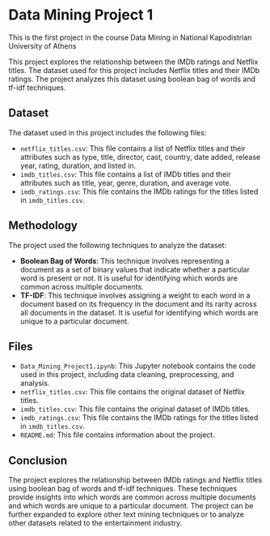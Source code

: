 # Data Mining Project 1
This is the first project in the course Data Mining in National Kapodistrian University of Athens

This project explores the relationship between the IMDb ratings and Netflix titles. The dataset used for this project includes Netflix titles and their IMDb ratings. The project analyzes this dataset using boolean bag of words and tf-idf techniques.

## Dataset

The dataset used in this project includes the following files:

- `netflix_titles.csv`: This file contains a list of Netflix titles and their attributes such as type, title, director, cast, country, date added, release year, rating, duration, and listed in.
- `imdb_titles.csv`: This file contains a list of IMDb titles and their attributes such as title, year, genre, duration, and average vote.
- `imdb_ratings.csv`: This file contains the IMDb ratings for the titles listed in `imdb_titles.csv`.

## Methodology

The project used the following techniques to analyze the dataset:

- **Boolean Bag of Words**: This technique involves representing a document as a set of binary values that indicate whether a particular word is present or not. It is useful for identifying which words are common across multiple documents.
- **TF-IDF**: This technique involves assigning a weight to each word in a document based on its frequency in the document and its rarity across all documents in the dataset. It is useful for identifying which words are unique to a particular document.

## Files

- `Data_Mining_Project1.ipynb`: This Jupyter notebook contains the code used in this project, including data cleaning, preprocessing, and analysis.
- `netflix_titles.csv`: This file contains the original dataset of Netflix titles.
- `imdb_titles.csv`: This file contains the original dataset of IMDb titles.
- `imdb_ratings.csv`: This file contains the IMDb ratings for the titles listed in `imdb_titles.csv`.
- `README.md`: This file contains information about the project.

## Conclusion

The project explores the relationship between IMDb ratings and Netflix titles using boolean bag of words and tf-idf techniques. These techniques provide insights into which words are common across multiple documents and which words are unique to a particular document. The project can be further expanded to explore other text mining techniques or to analyze other datasets related to the entertainment industry.
